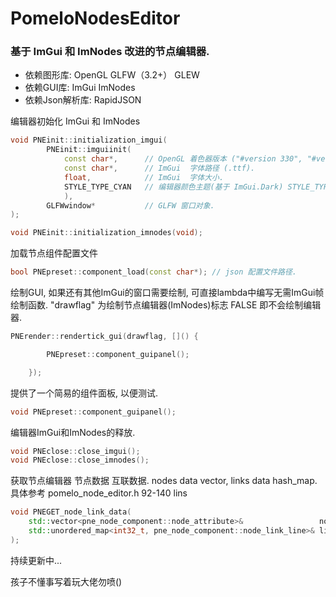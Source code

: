 # PomeloNodesEditor
### 基于 ImGui 和 ImNodes 改进的节点编辑器.

- 依赖图形库:     OpenGL GLFW（3.2+） GLEW
- 依赖GUI库:      ImGui ImNodes
- 依赖Json解析库: RapidJSON

编辑器初始化 ImGui 和 ImNodes
```cpp
void PNEinit::initialization_imgui(
        PNEinit::imguiinit(
            const char*,      // OpenGL 着色器版本 ("#version 330", "#version 460"). 
            const char*,      // ImGui  字体路径 (.ttf).
            float,            // ImGui  字体大小.
            STYLE_TYPE_CYAN   // 编辑器颜色主题(基于 ImGui.Dark) STYLE_TYPE_ORANGE, STYLE_TYPE_PINK
            ), 
        GLFWwindow*           // GLFW 窗口对象.
);

void PNEinit::initialization_imnodes(void);
```

加载节点组件配置文件
```cpp
bool PNEpreset::component_load(const char*); // json 配置文件路径.
```

绘制GUI, 如果还有其他ImGui的窗口需要绘制, 可直接lambda中编写无需ImGui帧绘制函数.
"drawflag" 为绘制节点编辑器(ImNodes)标志 FALSE 即不会绘制编辑器.
```cpp
PNErender::rendertick_gui(drawflag, []() {

        PNEpreset::component_guipanel();

    });
```
提供了一个简易的组件面板, 以便测试.
```cpp
void PNEpreset::component_guipanel();
```

编辑器ImGui和ImNodes的释放.
```cpp
void PNEclose::close_imgui();
void PNEclose::close_imnodes();
```

获取节点编辑器 节点数据 互联数据.
nodes data vector, links data hash_map.
具体参考 pomelo_node_editor.h 92-140 lins
```cpp
void PNEGET_node_link_data(
	std::vector<pne_node_component::node_attribute>&                 node_data,
	std::unordered_map<int32_t, pne_node_component::node_link_line>& link_data
);
```

持续更新中...

孩子不懂事写着玩大佬勿喷()
